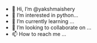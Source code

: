 - 👋 Hi, I’m @yakshmaishery
- 👀 I’m interested in python...
- 🌱 I’m currently learning ...
- 💞️ I’m looking to collaborate on ...
- 📫 How to reach me ...

<!---
yakshmaishery/yakshmaishery is a ✨ special ✨ repository because its `README.md` (this file) appears on your GitHub profile.
You can click the Preview link to take a look at your changes.
--->
